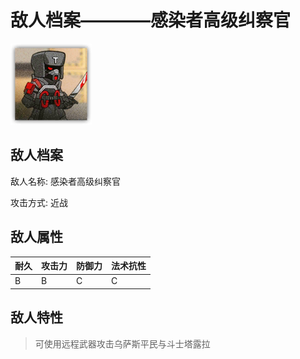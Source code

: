 # 敌人档案————感染者高级纠察官

![感染者高级纠察官](./eneIcons/感染者高级纠察官.png)

## 敌人档案

敌人名称: 感染者高级纠察官

攻击方式: 近战

## 敌人属性

| 耐久      | 攻击力  | 防御力 | 法术抗性 |
|---------|------|-----|------|
| B | B | C | C |

## 敌人特性
> 可使用远程武器攻击乌萨斯平民与斗士塔露拉
